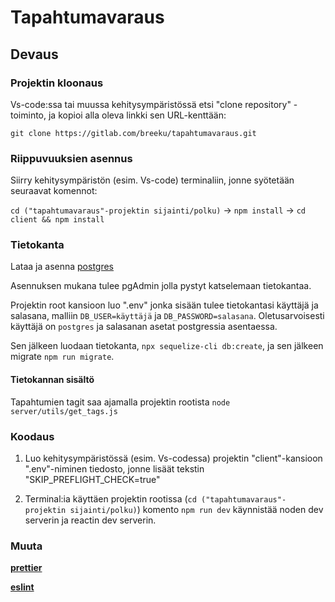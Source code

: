 # Tapahtumavaraus

## Devaus

### Projektin kloonaus

Vs-code:ssa tai muussa kehitysympäristössä etsi "clone repository" -toiminto, ja kopioi alla oleva linkki sen URL-kenttään:

`git clone https://gitlab.com/breeku/tapahtumavaraus.git`

### Riippuvuuksien asennus

Siirry kehitysympäristön (esim. Vs-code) terminaliin, jonne syötetään seuraavat komennot:

`cd ("tapahtumavaraus"-projektin sijainti/polku)` -> `npm install` -> `cd client && npm install`

### Tietokanta

Lataa ja asenna [postgres](https://www.postgresql.org/download/)

Asennuksen mukana tulee pgAdmin jolla pystyt katselemaan tietokantaa.

Projektin root kansioon luo ".env" jonka sisään tulee tietokantasi käyttäjä ja salasana, malliin `DB_USER=käyttäjä` ja `DB_PASSWORD=salasana`. Oletusarvoisesti käyttäjä on `postgres` ja salasanan asetat postgressia asentaessa.

Sen jälkeen luodaan tietokanta, `npx sequelize-cli db:create`, ja sen jälkeen migrate `npm run migrate`.

#### Tietokannan sisältö

Tapahtumien tagit saa ajamalla projektin rootista `node server/utils/get_tags.js`

### Koodaus

1. Luo kehitysympäristössä (esim. Vs-codessa) projektin "client"-kansioon ".env"-niminen tiedosto, jonne lisäät tekstin "SKIP_PREFLIGHT_CHECK=true"

2. Terminal:ia käyttäen projektin rootissa (`cd ("tapahtumavaraus"-projektin sijainti/polku)`) komento `npm run dev` käynnistää noden dev serverin ja reactin dev serverin.

### Muuta

**[prettier](https://prettier.io/)**

**[eslint](https://www.jetbrains.com/help/webstorm/eslint.html)**
